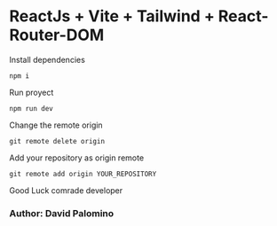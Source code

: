 # ReactJs + Vite + Tailwind + React-Router-DOM

Install dependencies 
```
npm i 
```

Run proyect
```
npm run dev 
```

Change the remote origin
```
git remote delete origin
```
Add your repository as origin remote
```
git remote add origin YOUR_REPOSITORY
```
Good Luck comrade developer

### Author: David Palomino 
